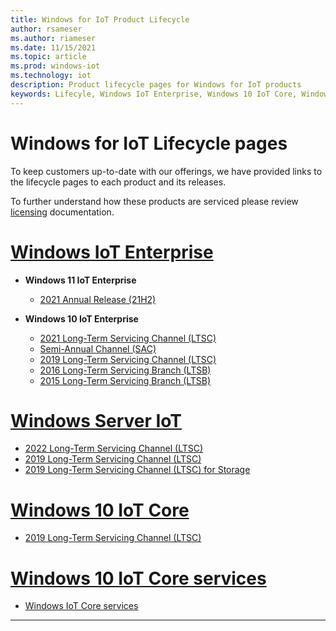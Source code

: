 ```yaml
---
title: Windows for IoT Product Lifecycle
author: rsameser
ms.author: riameser
ms.date: 11/15/2021
ms.topic: article
ms.prod: windows-iot
ms.technology: iot
description: Product lifecycle pages for Windows for IoT products
keywords: Lifecyle, Windows IoT Enterprise, Windows 10 IoT Core, Windows Sever IoT 2022
---
```


# Windows for IoT Lifecycle pages

To keep customers up-to-date with our offerings, we have provided links to the lifecycle pages to each product and its releases.  

To further understand how these products are serviced please review [licensing](../iot-enterprise/Commercialization/Licensing.md) documentation.

# [Windows IoT Enterprise](#tab/2021)

* **Windows 11 IoT Enterprise**
  * [2021 Annual Release (21H2)](/lifecycle/products/windows-11-iot-enterprise-version-21h2)

* **Windows 10 IoT Enterprise**
  * [2021 Long-Term Servicing Channel (LTSC)](/lifecycle/products/windows-10-iot-enterprise-ltsc-2021)
  * [Semi-Annual Channel (SAC)](/lifecycle/products/windows-10-iot-enterprise)
  * [2019 Long-Term Servicing Channel (LTSC)](/lifecycle/products/windows-10-iot-enterprise-ltsc-2019)
  * [2016 Long-Term Servicing Branch (LTSB)](/lifecycle/products/windows-10-iot-enterprise-ltsb-2016)
  * [2015 Long-Term Servicing Branch (LTSB)](/lifecycle/products/windows-10-iot-enterprise-2015-ltsb)


# [Windows Server IoT](#tab/2020)
* [2022 Long-Term Servicing Channel (LTSC)](/lifecycle/products/windows-server-iot-2022)
* [2019 Long-Term Servicing Channel (LTSC)](/lifecycle/products/windows-server-iot-2019)
* [2019 Long-Term Servicing Channel (LTSC) for Storage](/lifecycle/products/windows-server-iot-2019-for-storage)


# [Windows 10 IoT Core](#tab/2019)
* [2019 Long-Term Servicing Channel (LTSC)](/lifecycle/products/windows-10-iot-ltsc-2019)

# [Windows 10 IoT Core services](#tab/2018)
* [Windows IoT Core services](/lifecycle/products/windows-10-iot-core-services)


---
